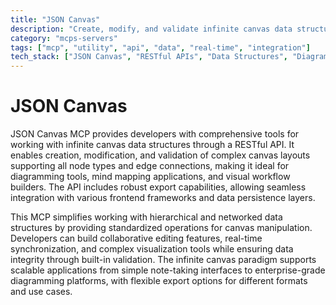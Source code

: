 ```yaml
---
title: "JSON Canvas"
description: "Create, modify, and validate infinite canvas data structures with RESTful API support for all node types and edge connections."
category: "mcps-servers"
tags: ["mcp", "utility", "api", "data", "real-time", "integration"]
tech_stack: ["JSON Canvas", "RESTful APIs", "Data Structures", "Diagramming Tools", "Visual Editors"]
---
```


# JSON Canvas

JSON Canvas MCP provides developers with comprehensive tools for working with infinite canvas data structures through a RESTful API. It enables creation, modification, and validation of complex canvas layouts supporting all node types and edge connections, making it ideal for diagramming tools, mind mapping applications, and visual workflow builders. The API includes robust export capabilities, allowing seamless integration with various frontend frameworks and data persistence layers.

This MCP simplifies working with hierarchical and networked data structures by providing standardized operations for canvas manipulation. Developers can build collaborative editing features, real-time synchronization, and complex visualization tools while ensuring data integrity through built-in validation. The infinite canvas paradigm supports scalable applications from simple note-taking interfaces to enterprise-grade diagramming platforms, with flexible export options for different formats and use cases.
